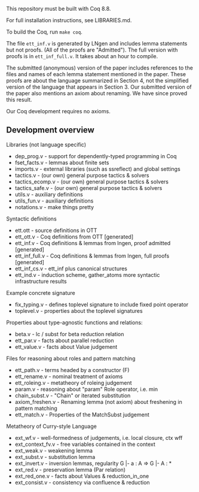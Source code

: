 This repository must be built with Coq 8.8.

For full installation instructions, see LIBRARIES.md.

To build the Coq, run `make coq`.

The file `ett_inf.v` is generated by LNgen and includes lemma statements but
not proofs. (All of the proofs are "Admitted"). The full version with proofs 
is in `ett_inf_full.v`. It takes about an hour to compile.

The submitted (anonymous) version of the paper includes references to the files
and names of each lemma statement mentioned in the paper. These proofs are about the language
summarized in Section 4, not the simplified version of the language that appears 
in Section 3.  Our submitted version of the paper also mentions an axiom about 
renaming. We have since proved this result. 

Our Coq development requires no axioms.

Development overview
--------------------

Libraries (not language specific)
* dep_prog.v       - support for dependently-typed programming in Coq
* fset_facts.v     - lemmas about finite sets
* imports.v        - external libraries (such as ssreflect) and global settings
* tactics.v        - (our own) general purpose tactics & solvers
* tactics_ecomp.v  - (our own) general purpose tactics & solvers
* tactics_safe.v   - (our own) general purpose tactics & solvers
* utils.v          - auxiliary definitions
* utils_fun.v      - auxiliary definitions
* notations.v      - make things pretty

Syntactic definitions
* ett.ott        - source definitions in OTT
* ett_ott.v      - Coq definitions from OTT  [generated]
* ett_inf.v      - Coq definitions & lemmas from lngen, proof admitted [generated]
* ett_inf_full.v - Coq definitions & lemmas from lngen, full proofs [generated]
* ett_inf_cs.v   - ett_inf plus canonical structures
* ett_ind.v      - induction scheme, gather_atoms
                   more syntactic infrastructure results
				   
Example concrete signature

* fix_typing.v   - defines toplevel signature to include fixed point operator
* toplevel.v     - properties about the toplevel signatures

Properties about type-agnostic functions and relations:

* beta.v         - lc / subst for beta reduction relation
* ett_par.v      - facts about parallel reduction
* ett_value.v    - facts about Value judgement


Files for reasoning about roles and pattern matching

* ett_path.v      - terms headed by a constructor (F)
* ett_rename.v    - nominal treatment of axioms
* ett_roleing.v   - metatheory of roleing judgement
* param.v         - reasoning about "param" Role operator, i.e. min
* chain_subst.v   - "Chain" or iterated substitution 
* axiom_freshen.v - Renaming lemma (not axiom) about freshening in pattern matching
* ett_match.v     - Properties of the MatchSubst judgement


Metatheory of Curry-style Language

* ext_wf.v       - well-formedness of judgements, i.e. local closure, ctx wff
* ext_context_fv.v - free variables contained in the context
* ext_weak.v     - weakening lemma
* ext_subst.v    - substitution lemma
* ext_invert.v   - inversion lemmas, regularity   G |- a : A => G |- A : *
* ext_red.v      - preservation lemma (Par relation)
* ext_red_one.v  - facts about Values & reduction_in_one
* ext_consist.v  - consistency via confluence & reduction


